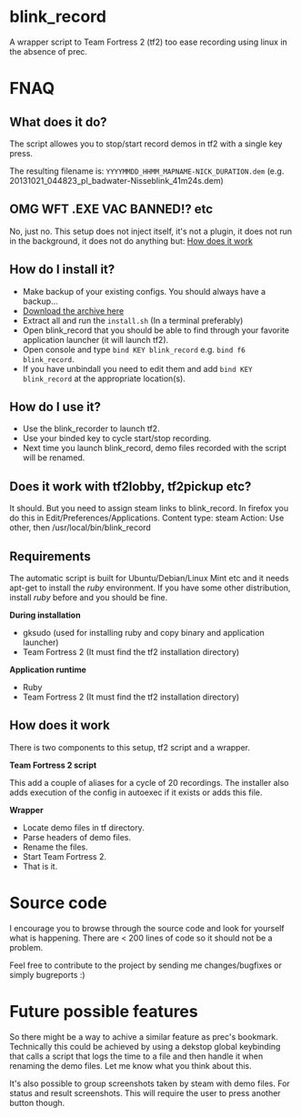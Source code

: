 blink_record
============

A wrapper script to Team Fortress 2 (tf2) too ease recording using linux in the absence of prec.

FNAQ
===========

What does it do?
----------------

The script allowes you to stop/start record demos in tf2 with a single key press.

The resulting filename is:
`YYYYMMDD_HHMM_MAPNAME-NICK_DURATION.dem` (e.g. 20131021_044823_pl_badwater-Nisseblink_41m24s.dem)

OMG WFT .EXE VAC BANNED!? etc
------------
No, just no.
This setup does not inject itself, it's not a plugin, it does not run in the background,
it does not do anything but:
[How does it work](https://github.com/nisseblink/blink_record#how-does-it-work)

How do I install it?
----------------
* Make backup of your existing configs. You should always have a backup...
* [Download the archive here](https://github.com/nisseblink/blink_record/archive/master.zip)
* Extract all and run the `install.sh` (In a terminal preferably)
* Open blink_record that you should be able to find through your favorite application launcher (it will launch tf2).
* Open console and type `bind KEY blink_record` e.g. `bind f6 blink_record`.
* If you have unbindall you need to edit them and add `bind KEY blink_record` at the appropriate location(s).

How do I use it?
----------------
* Use the blink_recorder to launch tf2.
* Use your binded key to cycle start/stop recording.
* Next time you launch blink_record, demo files recorded with the script will be renamed.

Does it work with tf2lobby, tf2pickup etc?
------------------------------------------

It should. But you need to assign steam links to blink_record.
In firefox you do this in Edit/Preferences/Applications.
Content type: steam
Action: Use other, then /usr/local/bin/blink_record

Requirements
----------------
The automatic script is built for Ubuntu/Debian/Linux Mint etc and it needs apt-get to install the *ruby* environment.
If you have some other distribution, install *ruby* before and you should be fine.

**During installation**
* gksudo (used for installing ruby and copy binary and application launcher)
* Team Fortress 2 (It must find the tf2 installation directory)

**Application runtime**
* Ruby
* Team Fortress 2 (It must find the tf2 installation directory)

How does it work
----------------
There is two components to this setup, tf2 script and a wrapper.

**Team Fortress 2 script**

This add a couple of aliases for a cycle of 20 recordings.
The installer also adds execution of the config in autoexec if it exists or adds this file.

**Wrapper**

* Locate demo files in tf directory.
* Parse headers of demo files.
* Rename the files.
* Start Team Fortress 2.
* That is it.

Source code
===========
I encourage you to browse through the source code and look for yourself what is happening.
There are < 200 lines of code so it should not be a problem.

Feel free to contribute to the project by sending me changes/bugfixes or simply bugreports :)

Future possible features
========================

So there might be a way to achive a similar feature as prec's bookmark.
Technically this could be achieved by using a dekstop global keybinding that
calls a script that logs the time to a file and then handle it
when renaming the demo files. Let me know what you think about this.

It's also possible to group screenshots taken by steam with demo files.
For status and result screenshots. This will require the user to press another button though.
